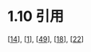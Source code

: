 # 1.10 引用

\[[14](https://finit-xu.gitbook.io/msc20180606/proofs/bibliography/page1)\], \[[1](https://finit-xu.gitbook.io/msc20180606/proofs/bibliography/page1)\], \[[49](https://finit-xu.gitbook.io/msc20180606/proofs/bibliography/page4)\], \[[18](https://finit-xu.gitbook.io/msc20180606/proofs/bibliography/page2)\], \[[22](https://finit-xu.gitbook.io/msc20180606/proofs/bibliography/page2)\]

